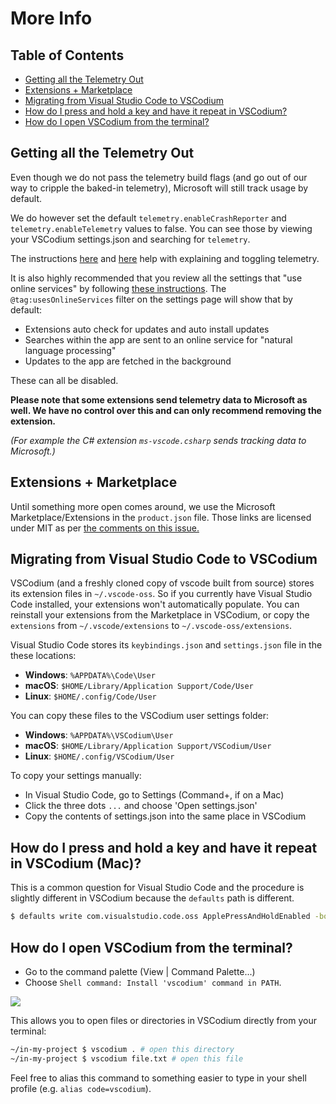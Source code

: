 # More Info

## Table of Contents
- [Getting all the Telemetry Out](#disable-telemetry)
- [Extensions + Marketplace](#extensions-marketplace)
- [Migrating from Visual Studio Code to VSCodium](#migrating)
- [How do I press and hold a key and have it repeat in VSCodium?](#press-and-hold)
- [How do I open VSCodium from the terminal?](#terminal-support)

## <a id="disable-telemetry"></a>Getting all the Telemetry Out
Even though we do not pass the telemetry build flags (and go out of our way to cripple the baked-in telemetry), Microsoft will still track usage by default.

We do however set the default `telemetry.enableCrashReporter` and `telemetry.enableTelemetry` values to false. You can see those by viewing your VSCodium settings.json and searching for `telemetry`.

The instructions [here](https://code.visualstudio.com/docs/supporting/faq#_how-to-disable-telemetry-reporting) and [here](https://code.visualstudio.com/docs/supporting/faq#_how-to-disable-crash-reporting) help with explaining and toggling telemetry. 

It is also highly recommended that you review all the settings that "use online services" by following [these instructions](https://code.visualstudio.com/docs/supporting/faq#_managing-online-services). The `@tag:usesOnlineServices` filter on the settings page will show that by default:
- Extensions auto check for updates and auto install updates
- Searches within the app are sent to an online service for "natural language processing"
- Updates to the app are fetched in the background

These can all be disabled.

__Please note that some extensions send telemetry data to Microsoft as well. We have no control over this and can only recommend removing the extension.__

_(For example the C# extension `ms-vscode.csharp` sends tracking data to Microsoft.)_

## <a id="extensions-marketplace"></a>Extensions + Marketplace
Until something more open comes around, we use the Microsoft Marketplace/Extensions in the `product.json` file. Those links are licensed under MIT as per [the comments on this issue.](https://github.com/Microsoft/vscode/issues/31168#issuecomment-317319063)

## <a id="migrating"></a>Migrating from Visual Studio Code to VSCodium
VSCodium (and a freshly cloned copy of vscode built from source) stores its extension files in `~/.vscode-oss`. So if you currently have Visual Studio Code installed, your extensions won't automatically populate. You can reinstall your extensions from the Marketplace in VSCodium, or copy the `extensions` from `~/.vscode/extensions` to `~/.vscode-oss/extensions`.

Visual Studio Code stores its `keybindings.json` and `settings.json` file in the these locations:
- __Windows__: `%APPDATA%\Code\User`
- __macOS__: `$HOME/Library/Application Support/Code/User`
- __Linux__: `$HOME/.config/Code/User`

You can copy these files to the VSCodium user settings folder:
- __Windows__: `%APPDATA%\VSCodium\User`
- __macOS__: `$HOME/Library/Application Support/VSCodium/User`
- __Linux__: `$HOME/.config/VSCodium/User`

To copy your settings manually:
- In Visual Studio Code, go to Settings (Command+, if on a Mac)
- Click the three dots `...` and choose 'Open settings.json'
- Copy the contents of settings.json into the same place in VSCodium

## <a id="press-and-hold"></a>How do I press and hold a key and have it repeat in VSCodium (Mac)?
This is a common question for Visual Studio Code and the procedure is slightly different in VSCodium because the `defaults` path is different.

```bash
$ defaults write com.visualstudio.code.oss ApplePressAndHoldEnabled -bool false
```

## <a id="terminal-support"></a>How do I open VSCodium from the terminal?
- Go to the command palette (View | Command Palette...)
- Choose `Shell command: Install 'vscodium' command in PATH`.

![](https://user-images.githubusercontent.com/2707340/45751224-bd21a500-bbdf-11e8-8fb7-b645b97aae49.png)

This allows you to open files or directories in VSCodium directly from your terminal:

```bash
~/in-my-project $ vscodium . # open this directory
~/in-my-project $ vscodium file.txt # open this file
```

Feel free to alias this command to something easier to type in your shell profile (e.g. `alias code=vscodium`).
